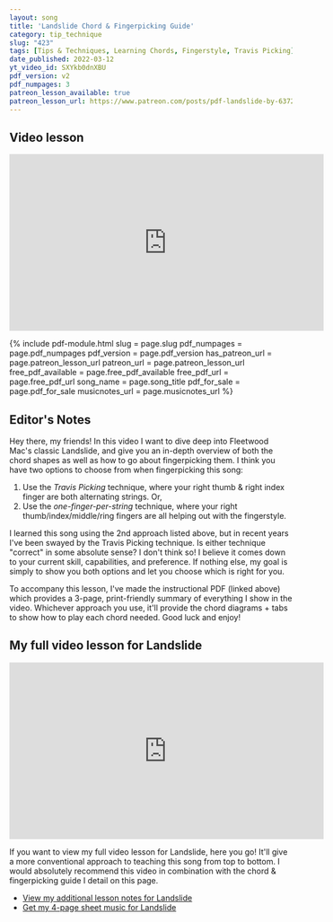 ```yaml
---
layout: song
title: 'Landslide Chord & Fingerpicking Guide'
category: tip_technique
slug: "423"
tags: [Tips & Techniques, Learning Chords, Fingerstyle, Travis Picking]
date_published: 2022-03-12
yt_video_id: SXYkb0dnXBU
pdf_version: v2
pdf_numpages: 3
patreon_lesson_available: true
patreon_lesson_url: https://www.patreon.com/posts/pdf-landslide-by-63727836
---
```


## Video lesson

<iframe width="560" height="315" src="https://www.youtube.com/embed/{{page.yt_video_id}}" frameborder="0" allow="accelerometer; autoplay; encrypted-media; gyroscope; picture-in-picture" allowfullscreen></iframe>

{% include pdf-module.html slug = page.slug pdf_numpages = page.pdf_numpages pdf_version = page.pdf_version has_patreon_url = page.patreon_lesson_url patreon_url = page.patreon_lesson_url free_pdf_available = page.free_pdf_available free_pdf_url = page.free_pdf_url song_name = page.song_title pdf_for_sale = page.pdf_for_sale musicnotes_url = page.musicnotes_url %}

## Editor's Notes

Hey there, my friends! In this video I want to dive deep into Fleetwood Mac's classic Landslide, and give you an in-depth overview of both the chord shapes as well as how to go about fingerpicking them. I think you have two options to choose from when fingerpicking this song:

1. Use the *Travis Picking* technique, where your right thumb & right index finger are both alternating strings. Or,
2. Use the *one-finger-per-string* technique, where your right thumb/index/middle/ring fingers are all helping out with the fingerstyle.

I learned this song using the 2nd approach listed above, but in recent years I've been swayed by the Travis Picking technique. Is either technique "correct" in some absolute sense? I don't think so! I believe it comes down to your current skill, capabilities, and preference. If nothing else, my goal is simply to show you both options and let you choose which is right for you.

To accompany this lesson, I've made the instructional PDF (linked above) which provides a 3-page, print-friendly summary of everything I show in the video. Whichever approach you use, it'll provide the chord diagrams + tabs to show how to play each chord needed. Good luck and enjoy!

## My full video lesson for Landslide

<iframe width="560" height="315" src="https://www.youtube.com/embed/vgmR57sS9h8" frameborder="0" allow="accelerometer; autoplay; encrypted-media; gyroscope; picture-in-picture" allowfullscreen></iframe>

If you want to view my full video lesson for Landslide, here you go! It'll give a more conventional approach to teaching this song from top to bottom. I would absolutely recommend this video in combination with the chord & fingerpicking guide I detail on this page.

- [View my additional lesson notes for Landslide](http://playsongnotes.com/lessons/422/)
- [Get my 4-page sheet music for Landslide](https://www.musicnotes.com/sheetmusic/mtd.asp?ppn=MN0252563)
